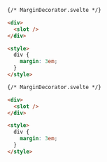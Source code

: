 ```html renderer="svelte" language="js" tabTitle="with-margin-component"
{/* MarginDecorator.svelte */}

<div>
  <slot />
</div>

<style>
  div {
    margin: 3em;
  }
</style>
```

```html renderer="svelte" language="ts" tabTitle="with-margin-component"
{/* MarginDecorator.svelte */}

<div>
  <slot />
</div>

<style>
  div {
    margin: 3em;
  }
</style>
```

